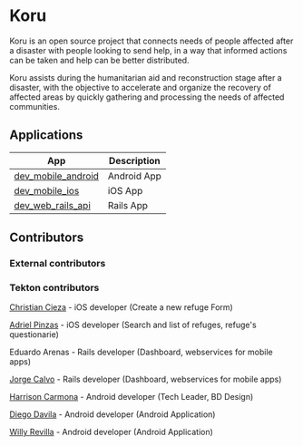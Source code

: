 # Koru

Koru is an open source project that connects needs of people affected after a disaster with people looking to send help, in a way that informed actions can be taken and help can be better distributed.

Koru assists during the humanitarian aid and reconstruction stage after a disaster, with the objective to accelerate and organize the recovery of affected areas by quickly gathering and processing the needs of affected communities.


## Applications


| App | Description |
| ------------- | ------------- |
| [dev_mobile_android](https://github.com/tektonlabs/Koru/tree/dev_mobile_android/) | Android App |
| [dev_mobile_ios](https://github.com/tektonlabs/Koru/tree/dev_mobile_ios/) | iOS App |
| [dev_web_rails_api](https://github.com/tektonlabs/Koru/tree/dev_web_rails_api/) | Rails App |


## Contributors

### External contributors


### Tekton contributors
[Christian Cieza](https://github.com/mrciezas) - iOS developer (Create a new refuge Form)

[Adriel Pinzas](https://github.com/Apinzas) - iOS developer (Search and list of refuges, refuge's questionarie)

Eduardo Arenas - Rails developer (Dashboard, webservices for mobile apps)

[Jorge Calvo](https://github.com/jorgitotk) - Rails developer (Dashboard, webservices for mobile apps)

[Harrison Carmona](https://github.com/HarrisonCarmonaCastillo) - Android developer (Tech Leader, BD Design)

[Diego Davila](https://github.com/diegodavilac) - Android developer (Android Application)

[Willy Revilla](https://github.com/willyrh495) - Android developer (Android Application)


